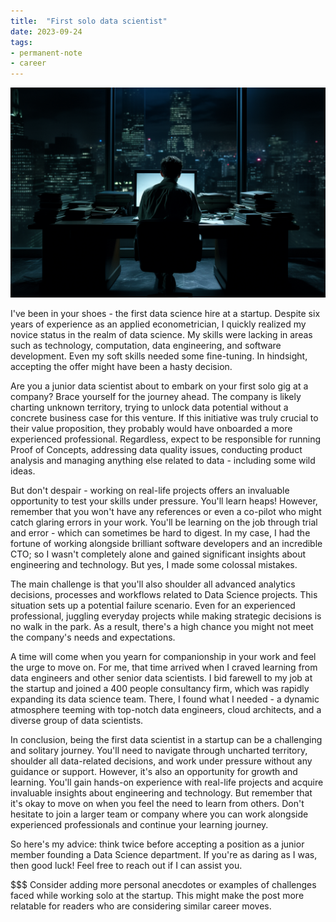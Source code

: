 ```yaml
---
title:  "First solo data scientist"
date: 2023-09-24
tags: 
- permanent-note
- career
---
```


![Midjourney 5.2 a lonely young man works in front of a computer in a dark empty office by Christopher Nolan --ar 3:2](notes/attachments/first-solo-data-scientist.png)

I've been in your shoes - the first data science hire at a startup. Despite six years of experience as an applied econometrician, I quickly realized my novice status in the realm of data science. My skills were lacking in areas such as technology, computation, data engineering, and software development. Even my soft skills needed some fine-tuning. In hindsight, accepting the offer might have been a hasty decision.

Are you a junior data scientist about to embark on your first solo gig at a company? Brace yourself for the journey ahead. The company is likely charting unknown territory, trying to unlock data potential without a concrete business case for this venture. If this initiative was truly crucial to their value proposition, they probably would have onboarded a more experienced professional. Regardless, expect to be responsible for running Proof of Concepts, addressing data quality issues, conducting product analysis and managing anything else related to data - including some wild ideas.

But don't despair - working on real-life projects offers an invaluable opportunity to test your skills under pressure. You'll learn heaps! However, remember that you won't have any references or even a co-pilot who might catch glaring errors in your work. You'll be learning on the job through trial and error - which can sometimes be hard to digest. In my case, I had the fortune of working alongside brilliant software developers and an incredible CTO; so I wasn't completely alone and gained significant insights about engineering and technology. But yes, I made some colossal mistakes.

The main challenge is that you'll also shoulder all advanced analytics decisions, processes and workflows related to Data Science projects. This situation sets up a potential failure scenario. Even for an experienced professional, juggling everyday projects while making strategic decisions is no walk in the park. As a result, there's a high chance you might not meet the company's needs and expectations.

A time will come when you yearn for companionship in your work and feel the urge to move on. For me, that time arrived when I craved learning from data engineers and other senior data scientists. I bid farewell to my job at the startup and joined a 400 people consultancy firm, which was rapidly expanding its data science team. There, I found what I needed - a dynamic atmosphere teeming with top-notch data engineers, cloud architects, and a diverse group of data scientists.

In conclusion, being the first data scientist in a startup can be a challenging and solitary journey. You'll need to navigate through uncharted territory, shoulder all data-related decisions, and work under pressure without any guidance or support. However, it's also an opportunity for growth and learning. You'll gain hands-on experience with real-life projects and acquire invaluable insights about engineering and technology. But remember that it's okay to move on when you feel the need to learn from others. Don't hesitate to join a larger team or company where you can work alongside experienced professionals and continue your learning journey.

So here's my advice: think twice before accepting a position as a junior member founding a Data Science department. If you're as daring as I was, then good luck! Feel free to reach out if I can assist you.

$$$ Consider adding more personal anecdotes or examples of challenges faced while working solo at the startup. This might make the post more relatable for readers who are considering similar career moves.
